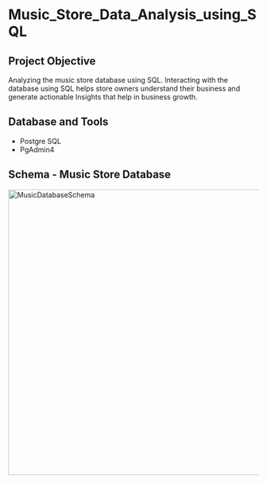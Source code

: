 # Music_Store_Data_Analysis_using_SQL
## Project Objective
Analyzing the music store database using SQL. Interacting with the database using SQL helps store owners understand their business and generate actionable Insights that help in business growth.

## Database and Tools
- Postgre SQL
- PgAdmin4

## Schema - Music Store Database
<img width="710" height="574" alt="MusicDatabaseSchema" src="https://github.com/user-attachments/assets/4094eda6-acfa-4d9a-8b80-28199bfc4565" />



